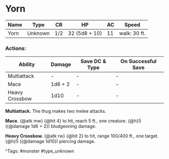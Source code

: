 # Yorn

| Name | Type | CR | HP | AC | Speed |
|------|------|----|----|----|-------|
| Yorn | Unknown | 1/2 | 32 (5d8 + 10) | 11 | walk: 30 ft. |

### Actions:

| Ability | Damage | Save DC & Type | On Successful Save |
|---------|--------|----------------|--------------------|
| Multiattack | - | - | - |
| Mace | 1d6 + 2 | - | - |
| Heavy Crossbow | 1d10 | - | - |


**Multiattack.** The thug makes two melee attacks.

**Mace.** {@atk mw} {@hit 4} to hit, reach 5 ft., one creature. {@h}5 ({@damage 1d6 + 2}) bludgeoning damage.

**Heavy Crossbow.** {@atk rw} {@hit 2} to hit, range 100/400 ft., one target. {@h}5 ({@damage 1d10}) piercing damage.

^Tags: #monster #type_unknown